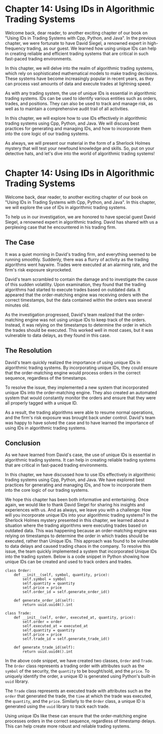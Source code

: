 # Chapter 14: Using IDs in Algorithmic Trading Systems

Welcome back, dear reader, to another exciting chapter of our book on "Using IDs in Trading Systems with Cpp, Python, and Java". In the previous chapter, we were fortunate to have David Siegel, a renowned expert in high-frequency trading, as our guest. We learned how using unique IDs can help in creating reliable and efficient trading systems that are critical in such fast-paced trading environments.

In this chapter, we will delve into the realm of algorithmic trading systems, which rely on sophisticated mathematical models to make trading decisions. These systems have become increasingly popular in recent years, as they can process vast amounts of data and execute trades at lightning speed.

As with any trading system, the use of unique IDs is essential in algorithmic trading systems. IDs can be used to identify various entities such as orders, trades, and positions. They can also be used to track and manage risk, as well as to maintain a comprehensive audit trail of all activities.

In this chapter, we will explore how to use IDs effectively in algorithmic trading systems using Cpp, Python, and Java. We will discuss best practices for generating and managing IDs, and how to incorporate them into the core logic of our trading systems. 

As always, we will present our material in the form of a Sherlock Holmes mystery that will test your newfound knowledge and skills. So, put on your detective hats, and let's dive into the world of algorithmic trading systems!
# Chapter 14: Using IDs in Algorithmic Trading Systems

Welcome back, dear reader, to another exciting chapter of our book on "Using IDs in Trading Systems with Cpp, Python, and Java". In this chapter, we will explore the use of IDs in algorithmic trading systems. 

To help us in our investigation, we are honored to have special guest David Siegel, a renowned expert in algorithmic trading. David has shared with us a perplexing case that he encountered in his trading firm.

## The Case

It was a quiet morning in David's trading firm, and everything seemed to be running smoothly. Suddenly, there was a flurry of activity as the trading algorithms went haywire. Trades were executed at an alarming rate, and the firm's risk exposure skyrocketed.

David's team scrambled to contain the damage and to investigate the cause of this sudden volatility. Upon examination, they found that the trading algorithms had started to execute trades based on outdated data. It appeared that the order-matching engine was receiving orders with the correct timestamps, but the data contained within the orders was several minutes old.

As the investigation progressed, David's team realized that the order-matching engine was not using unique IDs to keep track of the orders. Instead, it was relying on the timestamps to determine the order in which the trades should be executed. This worked well in most cases, but it was vulnerable to data delays, as they found in this case.

## The Resolution

David's team quickly realized the importance of using unique IDs in algorithmic trading systems. By incorporating unique IDs, they could ensure that the order-matching engine would process orders in the correct sequence, regardless of the timestamps.

To resolve the issue, they implemented a new system that incorporated unique IDs into the order-matching engine. They also created an automated system that would constantly monitor the orders and ensure that they were all properly tagged with a unique ID.

As a result, the trading algorithms were able to resume normal operations, and the firm's risk exposure was brought back under control. David's team was happy to have solved the case and to have learned the importance of using IDs in algorithmic trading systems.

## Conclusion

As we have learned from David's case, the use of unique IDs is essential in algorithmic trading systems. It can help in creating reliable trading systems that are critical in fast-paced trading environments. 

In this chapter, we have discussed how to use IDs effectively in algorithmic trading systems using Cpp, Python, and Java. We have explored best practices for generating and managing IDs, and how to incorporate them into the core logic of our trading systems.

We hope this chapter has been both informative and entertaining. Once again, we would like to thank David Siegel for sharing his insights and experiences with us. And as always, we leave you with a challenge: How will you incorporate unique IDs into your algorithmic trading systems?
In the Sherlock Holmes mystery presented in this chapter, we learned about a situation where the trading algorithms were executing trades based on outdated data. This was happening because an order-matching engine was relying on timestamps to determine the order in which trades should be executed, rather than Unique IDs. This approach was found to be vulnerable to data delays and caused trading chaos in the company. To resolve this issue, the team quickly implemented a system that incorporated Unique IDs into the trading system. Below is a code snippet in Python showing how unique IDs can be created and used to track orders and trades.

```
class Order:
    def __init__(self, symbol, quantity, price):
        self.symbol = symbol
        self.quantity = quantity
        self.price = price
        self.order_id = self.generate_order_id()

    def generate_order_id(self):
        return uuid.uuid4().int

class Trade:
    def __init__(self, order, executed_at, quantity, price):
        self.order = order
        self.executed_at = executed_at
        self.quantity = quantity
        self.price = price
        self.trade_id = self.generate_trade_id()

    def generate_trade_id(self):
        return uuid.uuid4().int
```

In the above code snippet, we have created two classes, `Order` and `Trade`. The `Order` class represents a trading order with attributes such as the `symbol` of the security, the `quantity` to be bought/sold, and the `price`. To uniquely identify the order, a unique ID is generated using Python's built-in `uuid` library.

The `Trade` class represents an executed trade with attributes such as the `order` that generated the trade, the `time` at which the trade was executed, the `quantity`, and the `price`. Similarly to the `Order` class, a unique ID is generated using the `uuid` library to track each trade.

Using unique IDs like these can ensure that the order-matching engine processes orders in the correct sequence, regardless of timestamp delays. This can help create more robust and reliable trading systems.